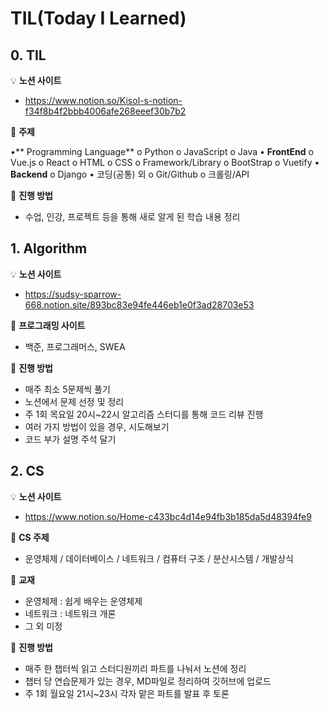 # TIL(Today I Learned)


## 0. TIL 

💡 **노션 사이트**

- https://www.notion.so/Kisol-s-notion-f34f8b4f2bbb4006afe268eeef30b7b2

💎 **주제**

•**	Programming Language**
  o	Python
  o	JavaScript
  o	Java
•	**FrontEnd**
  o	Vue.js 
  o	React
  o	HTML
  o	CSS
  o	Framework/Library
    o	BootStrap
    o	Vuetify
•	**Backend**
  o	Django
•	코딩(공통) 외
  o	Git/Github
  o	크롤링/API


📕 **진행 방법**

- 수업, 인강, 프로젝트 등을 통해 새로 알게 된 학습 내용 정리


## 1. Algorithm 

💡 **노션 사이트**

- https://sudsy-sparrow-668.notion.site/893bc83e94fe446eb1e0f3ad28703e53

💎 **프로그래밍 사이트**

- 백준, 프로그래머스, SWEA

📕 **진행 방법**

- 매주 최소 5문제씩 풀기
- 노션에서 문제 선정 및 정리
- 주 1회 목요일 20시~22시 알고리즘 스터디를 통해 코드 리뷰 진행
- 여러 가지 방법이 있을 경우, 시도해보기
- 코드 부가 설명 주석 달기



## 2. CS

💡 **노션 사이트**

- https://www.notion.so/Home-c433bc4d14e94fb3b185da5d48394fe9

💜 **CS 주제**

- 운영체제 / 데이터베이스 / 네트워크 / 컴퓨터 구조 / 분산시스템 / 개발상식

💎 **교재**

- 운영체제 : 쉽게 배우는 운영체제
- 네트워크 : 네트워크 개론
- 그 외 미정

📕 **진행 방법**

- 매주 한 챕터씩 읽고 스터디원끼리 파트를 나눠서 노션에 정리
- 챕터 당 연습문제가 있는 경우, MD파일로 정리하여 깃허브에 업로드
- 주 1회 월요일 21시~23시 각자 맡은 파트를 발표 후 토론

